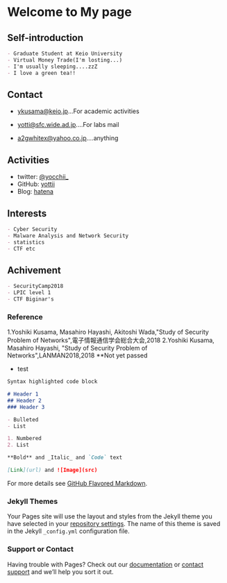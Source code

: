 # Welcome to My page

## Self-introduction
```markdown
- Graduate Student at Keio University
- Virtual Money Trade(I'm losting...)
- I'm usually sleeping....zzZ
- I love a green tea!!
```

## Contact
- [ykusama@keio.jp](ykusama@keio.jp)...For academic activities

- [yotti@sfc.wide.ad.jp](otti@sfc.wide.ad.jp)....For labs mail

- [a2gwhitex@yahoo.co.jp](a2gwhitex@yahoo.co.jp)....anything

## Activities
- twitter: [@yocchii_](https://twitter.com/yocchii_)
- GitHub: [yottii](https://github.com/yottii)
- Blog: [hatena](http://yottiii.hatenablog.com/)

## Interests
```markdown
- Cyber Security
- Malware Analysis and Network Security
- statistics
- CTF etc
```

## Achivement
```markdown
- SecurityCamp2018
- LPIC level 1
- CTF Biginar's
```

### Reference
1.Yoshiki Kusama, Masahiro Hayashi, Akitoshi Wada,"Study of Security Problem of Networks",電子情報通信学会総合大会,2018
2.Yoshiki Kusama, Masahiro Hayashi, "Study of Security Problem of Networks",LANMAN2018,2018 **Not yet passed

- test

```markdown
Syntax highlighted code block

# Header 1
## Header 2
### Header 3

- Bulleted
- List

1. Numbered
2. List

**Bold** and _Italic_ and `Code` text

[Link](url) and ![Image](src)
```

For more details see [GitHub Flavored Markdown](https://guides.github.com/features/mastering-markdown/).

### Jekyll Themes

Your Pages site will use the layout and styles from the Jekyll theme you have selected in your [repository settings](https://github.com/yottii/yottii.github.io/settings). The name of this theme is saved in the Jekyll `_config.yml` configuration file.

### Support or Contact

Having trouble with Pages? Check out our [documentation](https://help.github.com/categories/github-pages-basics/) or [contact support](https://github.com/contact) and we’ll help you sort it out.
